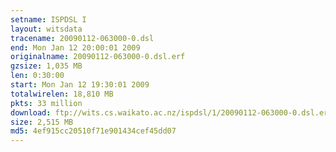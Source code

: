 ```yaml
---
setname: ISPDSL I
layout: witsdata
tracename: 20090112-063000-0.dsl
end: Mon Jan 12 20:00:01 2009
originalname: 20090112-063000-0.dsl.erf
gzsize: 1,035 MB
len: 0:30:00
start: Mon Jan 12 19:30:01 2009
totalwirelen: 18,810 MB
pkts: 33 million
download: ftp://wits.cs.waikato.ac.nz/ispdsl/1/20090112-063000-0.dsl.erf.gz
size: 2,515 MB
md5: 4ef915cc20510f71e901434cef45dd07
---
```

